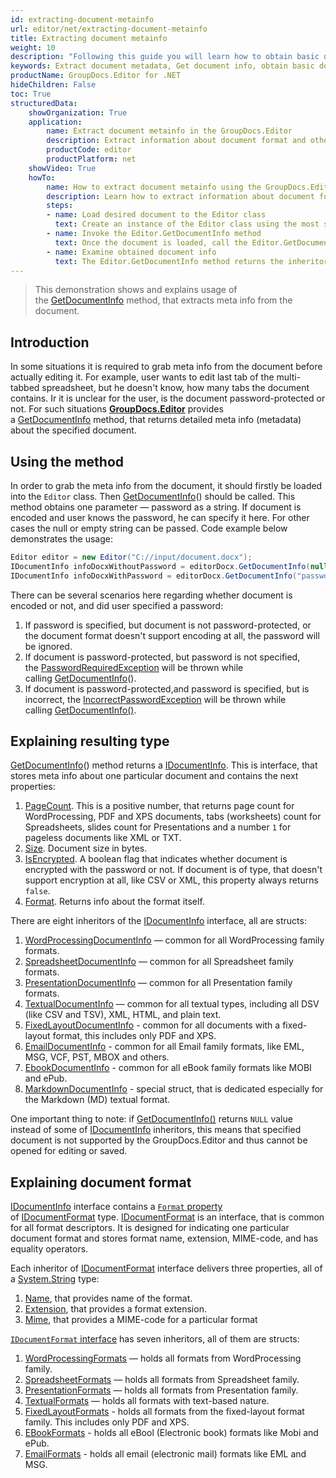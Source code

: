 ```yaml
---
id: extracting-document-metainfo
url: editor/net/extracting-document-metainfo
title: Extracting document metainfo
weight: 10
description: "Following this guide you will learn how to obtain basic document metadata like pages count, size, file type before editing it with GroupDocs.Editor for .NET API."
keywords: Extract document metadata, Get document info, obtain basic document metadata
productName: GroupDocs.Editor for .NET
hideChildren: False
toc: True
structuredData:
    showOrganization: True
    application:    
        name: Extract document metainfo in the GroupDocs.Editor
        description: Extract information about document format and other properties using the GroupDocs.Editor in C# language
        productCode: editor
        productPlatform: net 
    showVideo: True
    howTo:
        name: How to extract document metainfo using the GroupDocs.Editor in C#
        description: Learn how to extract information about document format and other properties using the GroupDocs.Editor in C# step by step
        steps:
        - name: Load desired document to the Editor class
          text: Create an instance of the Editor class using the most suitable constructor overload, by passing the desired document into it.
        - name: Invoke the Editor.GetDocumentInfo method
          text: Once the document is loaded, call the Editor.GetDocumentInfo method and specify an optional password for the document into it, if document is password-protected.		  
        - name: Examine obtained document info
          text: The Editor.GetDocumentInfo method returns the inheritor of the IDocumentInfo interface, which has the type, that is the most appropriate for the document format. For example, for the input document in WordProcessing format the GetDocumentInfo will return an instance of a WordProcessingDocumentInfo class with information about page count, protection, exact format, and some other data.
---
```

> This demonstration shows and explains usage of the [GetDocumentInfo](https://apireference.groupdocs.com/net/editor/groupdocs.editor/editor/methods/getdocumentinfo) method, that extracts meta info from the document.

## Introduction

In some situations it is required to grab meta info from the document before actually editing it. For example, user wants to edit last tab of the multi-tabbed spreadsheet, but he doesn't know, how many tabs the document contains. Ir it is unclear for the user, is the document password-protected or not. For such situations [**GroupDocs.Editor**](https://products.groupdocs.com/editor/net) provides a [GetDocumentInfo](https://apireference.groupdocs.com/net/editor/groupdocs.editor/editor/methods/getdocumentinfo) method, that returns detailed meta info (metadata) about the specified document.

## Using the method

In order to grab the meta info from the document, it should firstly be loaded into the `Editor` class. Then [GetDocumentInfo](https://apireference.groupdocs.com/net/editor/groupdocs.editor/editor/methods/getdocumentinfo)() should be called. This method obtains one parameter — password as a string. If document is encoded and user knows the password, he can specify it here. For other cases the null or empty string can be passed. Code example below demonstrates the usage:

```csharp
Editor editor = new Editor("C://input/document.docx");
IDocumentInfo infoDocxWithoutPassword = editorDocx.GetDocumentInfo(null);
IDocumentInfo infoDocxWithPassword = editorDocx.GetDocumentInfo("password"); 
```

There can be several scenarios here regarding whether document is encoded or not, and did user specified a password:

1. If password is specified, but document is not password-protected, or the document format doesn't support encoding at all, the password will be ignored.
2. If document is password-protected, but password is not specified, the [PasswordRequiredException](https://apireference.groupdocs.com/net/editor/groupdocs.editor/passwordrequiredexception) will be thrown while calling [GetDocumentInfo](https://apireference.groupdocs.com/net/editor/groupdocs.editor/editor/methods/getdocumentinfo)().
3. If document is password-protected,and password is specified, but is incorrect, the [IncorrectPasswordException](https://apireference.groupdocs.com/net/editor/groupdocs.editor/incorrectpasswordexception) will be thrown while calling [GetDocumentInfo()](https://apireference.groupdocs.com/net/editor/groupdocs.editor/editor/methods/getdocumentinfo).

## Explaining resulting type

[GetDocumentInfo](https://apireference.groupdocs.com/net/editor/groupdocs.editor/editor/methods/getdocumentinfo)() method returns a [IDocumentInfo](https://apireference.groupdocs.com/net/editor/groupdocs.editor.metadata/idocumentinfo). This is interface, that stores meta info about one particular document and contains the next properties:

1. [PageCount](https://apireference.groupdocs.com/net/editor/groupdocs.editor.metadata/idocumentinfo/properties/pagecount). This is a positive number, that returns page count for WordProcessing, PDF and XPS documents, tabs (worksheets) count for Spreadsheets, slides count for Presentations and a number `1` for pageless documents like XML or TXT.
2. [Size](https://apireference.groupdocs.com/net/editor/groupdocs.editor.metadata/idocumentinfo/properties/size). Document size in bytes.
3. [IsEncrypted](https://apireference.groupdocs.com/net/editor/groupdocs.editor.metadata/idocumentinfo/properties/isencrypted). A boolean flag that indicates whether document is encrypted with the password or not. If document is of type, that doesn't support encryption at all, like CSV or XML, this property always returns `false`.
4. [Format](https://apireference.groupdocs.com/net/editor/groupdocs.editor.metadata/idocumentinfo/properties/format). Returns info about the format itself.

There are eight inheritors of the [IDocumentInfo](https://apireference.groupdocs.com/net/editor/groupdocs.editor.metadata/idocumentinfo) interface, all are structs:

1. [WordProcessingDocumentInfo](https://apireference.groupdocs.com/net/editor/groupdocs.editor.metadata/wordprocessingdocumentinfo) — common for all WordProcessing family formats.
2. [SpreadsheetDocumentInfo](https://apireference.groupdocs.com/net/editor/groupdocs.editor.metadata/spreadsheetdocumentinfo) — common for all Spreadsheet family formats.
3. [PresentationDocumentInfo](https://apireference.groupdocs.com/net/editor/groupdocs.editor.metadata/presentationdocumentinfo) — common for all Presentation family formats.
4. [TextualDocumentInfo](https://apireference.groupdocs.com/net/editor/groupdocs.editor.metadata/textualdocumentinfo) — common for all textual types, including all DSV (like CSV and TSV), XML, HTML, and plain text.
5. [FixedLayoutDocumentInfo](https://apireference.groupdocs.com/editor/net/groupdocs.editor.metadata/fixedlayoutdocumentinfo) - common for all documents with a fixed-layout format, this includes only PDF and XPS.
6. [EmailDocumentInfo](https://apireference.groupdocs.com/editor/net/groupdocs.editor.metadata/emaildocumentinfo) - common for all Email family formats, like EML, MSG, VCF, PST, MBOX and others.
7. [EbookDocumentInfo](https://apireference.groupdocs.com/editor/net/groupdocs.editor.metadata/ebookdocumentinfo) - common for all eBook family formats like MOBI and ePub.
8. [MarkdownDocumentInfo](https://apireference.groupdocs.com/editor/net/groupdocs.editor.metadata/markdowndocumentinfo) - special struct, that is dedicated especially for the Markdown (MD) textual format.


One important thing to note: if [GetDocumentInfo()](https://apireference.groupdocs.com/net/editor/groupdocs.editor/editor/methods/getdocumentinfo) returns `NULL` value instead of some of [IDocumentInfo](https://apireference.groupdocs.com/net/editor/groupdocs.editor.metadata/idocumentinfo) inheritors, this means that specified document is not supported by the GroupDocs.Editor and thus cannot be opened for editing or saved.

## Explaining document format

[IDocumentInfo](https://apireference.groupdocs.com/net/editor/groupdocs.editor.metadata/idocumentinfo) interface contains a [`Format` property](https://apireference.groupdocs.com/editor/net/groupdocs.editor.metadata/idocumentinfo/properties/format) of [IDocumentFormat](https://apireference.groupdocs.com/net/editor/groupdocs.editor.formats/idocumentformat) type. [IDocumentFormat](https://apireference.groupdocs.com/net/editor/groupdocs.editor.formats/idocumentformat) is an interface, that is common for all format descriptors. It is designed for indicating one particular document format and stores format name, extension, MIME-code, and has equality operators.

Each inheritor of [IDocumentFormat](https://apireference.groupdocs.com/net/editor/groupdocs.editor.formats/idocumentformat) interface delivers three properties, all of a [System.String](https://docs.microsoft.com/en-us/dotnet/api/system.string?view=net-6.0) type: 
1. [Name](https://apireference.groupdocs.com/net/editor/groupdocs.editor.formats/idocumentformat/properties/name), that provides name of the format.
2. [Extension](https://apireference.groupdocs.com/net/editor/groupdocs.editor.formats/idocumentformat/properties/extension), that provides a format extension.
3. [Mime](https://apireference.groupdocs.com/editor/net/groupdocs.editor.formats/idocumentformat/properties/mime), that provides a MIME-code for a particular format

[`IDocumentFormat` interface](https://apireference.groupdocs.com/net/editor/groupdocs.editor.formats/idocumentformat) has seven inheritors, all of them are structs:
1. [WordProcessingFormats](https://apireference.groupdocs.com/net/editor/groupdocs.editor.formats/wordprocessingformats) — holds all formats from WordProcessing family.
2. [SpreadsheetFormats](https://apireference.groupdocs.com/net/editor/groupdocs.editor.formats/spreadsheetformats) — holds all formats from Spreadsheet family.
3. [PresentationFormats](https://apireference.groupdocs.com/net/editor/groupdocs.editor.formats/spreadsheetformats) — holds all formats from Presentation family.
4. [TextualFormats](https://apireference.groupdocs.com/net/editor/groupdocs.editor.formats/textualformats) — holds all formats with text-based nature.
5. [FixedLayoutFormats](https://apireference.groupdocs.com/editor/net/groupdocs.editor.formats/fixedlayoutformats) - holds all formats from the fixed-layout format family. This includes only PDF and XPS.
6. [EBookFormats](https://apireference.groupdocs.com/editor/net/groupdocs.editor.formats/ebookformats) - holds all eBool (Electronic book) formats like Mobi and ePub.
7. [EmailFormats](https://apireference.groupdocs.com/editor/net/groupdocs.editor.formats/emailformats) - holds all email (electronic mail) formats like EML and MSG.

